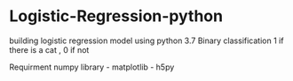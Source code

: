 # Logistic-Regression-python
building logistic regression model using python 3.7 
Binary classification 1 if there is a cat , 0 if not

Requirment
numpy library - matplotlib - h5py

